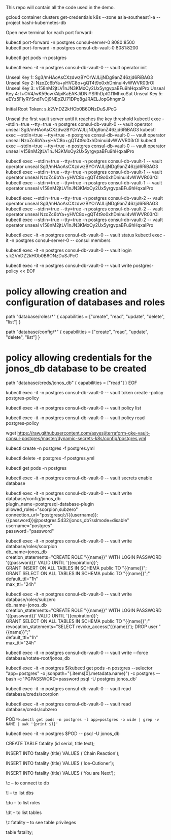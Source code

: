 This repo will contain all the code used in the demo.

gcloud container clusters get-credentials k8s --zone asia-southeast1-a --project hashi-kubernetes-db

Open new terminal for each port forward:

kubectl port-forward -n postgres consul-server-0 8080:8500 <br>
kubectl port-forward -n postgres consul-db-vault-0 8081:8200

kubectl get pods -n postgres

kubectl exec -it -n postgres consul-db-vault-0 -- vault operator init

Unseal Key 1: Sg3/mHAoAsCXzdwzBYOrWJLijNDg9anZ46zjd6RiBAG3
Unseal Key 2: NzoZc6bYa+yHVC8o+gQT4t9o0xhDninui4vWWVR03rOI
Unseal Key 3: v158nM2jtLV1nJN3KMxOy2Ux5yrgvpaBFu9hHqxalPro
Unseal Key 4: l+OV4/wK59ow7AlpiKaEAKJiDNlYSRhDptGf1MhxuSut
Unseal Key 5: eEYz5FIyRYSndFvCj9NEpZU71DPq8gJRAELJopGhngmQ

Initial Root Token: s.k2VnDZ2kHOb0B6ONzDuSJPcG

Unseal the first vault server until it reaches the key threshold
kubectl exec --stdin=true --tty=true -n postgres consul-db-vault-0 -- vault operator unseal Sg3/mHAoAsCXzdwzBYOrWJLijNDg9anZ46zjd6RiBAG3
kubectl exec --stdin=true --tty=true -n postgres consul-db-vault-0 -- vault operator unseal NzoZc6bYa+yHVC8o+gQT4t9o0xhDninui4vWWVR03rOI
kubectl exec --stdin=true --tty=true -n postgres consul-db-vault-0 -- vault operator unseal v158nM2jtLV1nJN3KMxOy2Ux5yrgvpaBFu9hHqxalPro

kubectl exec --stdin=true --tty=true -n postgres consul-db-vault-1 -- vault operator unseal Sg3/mHAoAsCXzdwzBYOrWJLijNDg9anZ46zjd6RiBAG3
kubectl exec --stdin=true --tty=true -n postgres consul-db-vault-1 -- vault operator unseal NzoZc6bYa+yHVC8o+gQT4t9o0xhDninui4vWWVR03rOI
kubectl exec --stdin=true --tty=true -n postgres consul-db-vault-1 -- vault operator unseal v158nM2jtLV1nJN3KMxOy2Ux5yrgvpaBFu9hHqxalPro

kubectl exec --stdin=true --tty=true -n postgres consul-db-vault-2 -- vault operator unseal Sg3/mHAoAsCXzdwzBYOrWJLijNDg9anZ46zjd6RiBAG3
kubectl exec --stdin=true --tty=true -n postgres consul-db-vault-2 -- vault operator unseal NzoZc6bYa+yHVC8o+gQT4t9o0xhDninui4vWWVR03rOI
kubectl exec --stdin=true --tty=true -n postgres consul-db-vault-2 -- vault operator unseal v158nM2jtLV1nJN3KMxOy2Ux5yrgvpaBFu9hHqxalPro
	
kubectl exec -it -n postgres consul-db-vault-0 -- vault status
kubectl exec -it -n postgres consul-server-0 -- consul members

kubectl exec -it -n postgres consul-db-vault-0 -- vault login s.k2VnDZ2kHOb0B6ONzDuSJPcG
	
kubectl exec -it -n postgres consul-db-vault-0 -- vault write postgres-policy << EOF
# policy allowing creation and configuration of databases and roles
path "database/roles/*" {
  capabilities = ["create", "read", "update", "delete", "list"] 
}

path "database/config/*" {
  capabilities = ["create", "read", "update", "delete", "list"] 
}

# policy allowing credentials for the jonos_db database to be created 
path "database/creds/jonos_db" {
  capabilities = ["read"] 
}
EOF

kubectl exec -it -n postgres consul-db-vault-0 -- vault token create -policy postgres-policy

kubectl exec -it -n postgres consul-db-vault-0 -- vault policy list

kubectl exec -it -n postgres consul-db-vault-0 -- vault policy read postgres-policy

wget https://raw.githubusercontent.com/asvesj/terraform-gke-vault-consul-postgres/master/dynamic-secrets-k8s/config/postgres.yml

kubectl create -n postgres -f postgres.yml 

kubectl delete -n postgres -f postgres.yml

kubectl get pods -n postgres 

kubectl exec -it -n postgres consul-db-vault-0 -- vault secrets enable database

kubectl exec -it -n postgres consul-db-vault-0 -- vault write database/config/jonos_db \
    plugin_name=postgresql-database-plugin \
    allowed_roles="scorpion,subzero" \
    connection_url="postgresql://{{username}}:{{password}}@postgres:5432/jonos_db?sslmode=disable" \
    username="postgres" \
    password="password"

kubectl exec -it -n postgres consul-db-vault-0 -- vault write database/roles/scorpion  \
    db_name=jonos_db \
    creation_statements="CREATE ROLE \"{{name}}\" WITH LOGIN PASSWORD '{{password}}' VALID UNTIL '{{expiration}}'; \
    GRANT INSERT ON ALL TABLES IN SCHEMA public TO \"{{name}}\"; \
    GRANT SELECT ON ALL TABLES IN SCHEMA public TO \"{{name}}\";" \
    default_ttl="1h" \
    max_ttl="24h"

kubectl exec -it -n postgres consul-db-vault-0 -- vault write database/roles/subzero \
    db_name=jonos_db \
    creation_statements="CREATE ROLE \"{{name}}\" WITH LOGIN PASSWORD '{{password}}' VALID UNTIL '{{expiration}}'; \
    GRANT SELECT ON ALL TABLES IN SCHEMA public TO \"{{name}}\";" \
    revocation_statements="SELECT revoke_access('{{name}}'); DROP user \"{{name}}\";"\
    default_ttl="1h" \
    max_ttl="24h"

kubectl exec -it -n postgres consul-db-vault-0 -- vault write --force database/rotate-root/jonos_db

kubectl exec -it -n postgres $(kubectl get pods -n postgres --selector "app=postgres" -o jsonpath="{.items[0].metadata.name}") -c postgres -- bash -c 'PGPASSWORD=password psql -U postgres jonos_db'

kubectl exec -it -n postgres consul-db-vault-0 -- vault read database/creds/scorpion

kubectl exec -it -n postgres consul-db-vault-0 -- vault read database/creds/subzero
	
POD=`kubectl get pods -n postgres -l app=postgres -o wide | grep -v NAME | awk '{print $1}'`
  	
kubectl exec -it -n postgres $POD -- psql -U  jonos_db

CREATE TABLE fatality (id serial, title text);

INSERT INTO fatality (title) VALUES ('Chain Reaction');

INSERT INTO fatality (title) VALUES ('Ice-Cutioner');

INSERT INTO fatality (title) VALUES ('You are Next');

\c – to connect to db

\l – to list dbs

\du – to list roles

\dt – to list tables

\z fatality – to see table privileges

table fatality;
